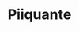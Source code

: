 ---
title: Piiquante
url: https://github.com/Pasacod/Piiquante
finishDate: 2023-02-28
img: /Portfolio/assets/piiquante.svg
img_alt: Piiquante logo
description: |
  Première API et avant-dernier projet de mon parcours en tant que développeur web chez OpenClassrooms. Nous devions développer une API pour une entreprise spécialisée dans la fabrication de sauces épicées. Cette API comprend des points d'accès pour l'inscription et la connexion des utilisateurs, l'accès aux sauces, l'ajout, la mise à jour et la suppression des sauces, ainsi que la possibilité de liker ou disliker une sauce. Des exigences de sécurité ont été mises en place pour vérifier l'authentification des utilisateurs, et les routes relatives aux sauces nécessitent une autorisation et une vérification de l'ID de l'utilisateur avant toute modification.
tag: "#APIRest #Node.js #Express.js #MongoDB #Mongoose"
---